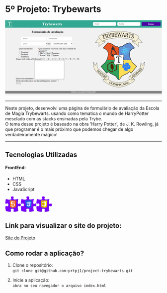 # 5º Projeto: Trybewarts
<p align="center">
<img src="https://github.com/prtpj1/project-trybewarts/blob/main/images/05%20-%20TrybeWarts.png" alt="Header" />
</p>
<hr/>

Neste projeto, desenvolvi uma página de formulário de avaliação da Escola de Magia Trybewarts. usando como tematica o mundo de HarryPotter mesclado com as stacks ensinadas pela Trybe. <br>
O tema desse projeto é baseado na obra 'Harry Potter', de J. K. Rowling, já que programar é o mais próximo que podemos chegar de algo verdadeiramente mágico!
<br>
<hr/>

## Tecnologias Utilizadas

#### FrontEnd:

* HTML
* CSS
* JavaScript

<img src="https://github.com/prtpj1/prtpj1/blob/main/Github%20Imgs/html2.png" width="50" height="50" alt="HTML" /><img src="https://github.com/prtpj1/prtpj1/blob/main/Github%20Imgs/CSS2.png" width="50" height="50" alt="CSS" /><img src="https://github.com/prtpj1/prtpj1/blob/main/Github%20Imgs/JavaScript2.png" width="50" height="50" alt="CSS" />


## Link para visualizar o site do projeto:

[Site do Projeto](https://prtpj1.github.io/project-trybewarts/)

## Como rodar a aplicação?

1. Clone o repositório: <br>
`git clone git@github.com:prtpj1/project-trybewarts.git` 

2. Inicie a aplicação: <br>
`abra no seu navegador o arquivo index.html` 
<br>
